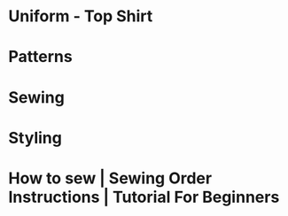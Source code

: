 # Uniform - Top Shirt

<picture src="Uniform1.jpg" alt="Uniform 1"></picture>

# Patterns

<picture src="Uniform3.jpg" alt="Uniform 2"></picture>

# Sewing

<picture src="Uniform6.jpg" alt="Uniform 6"></picture>

<picture src="Uniform4.jpg" alt="Uniform 4"></picture>

<picture src="Uniform5.jpg" alt="Uniform 5"></picture>

# Styling

<picture src="Uniform2.jpg" alt="Uniform 2"></picture>

# How to sew | Sewing Order Instructions | Tutorial For Beginners

<youtube embedId="YVnsFNrAIqY"></youtube>
